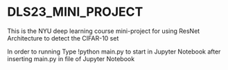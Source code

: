 # DLS23_MINI_PROJECT
This is the NYU deep learning course mini-project for using ResNet Architecture to detect the CIFAR-10 set

In order to running
Type !python main.py to start in Jupyter Notebook after inserting main.py in file of Jupyter Notebook
